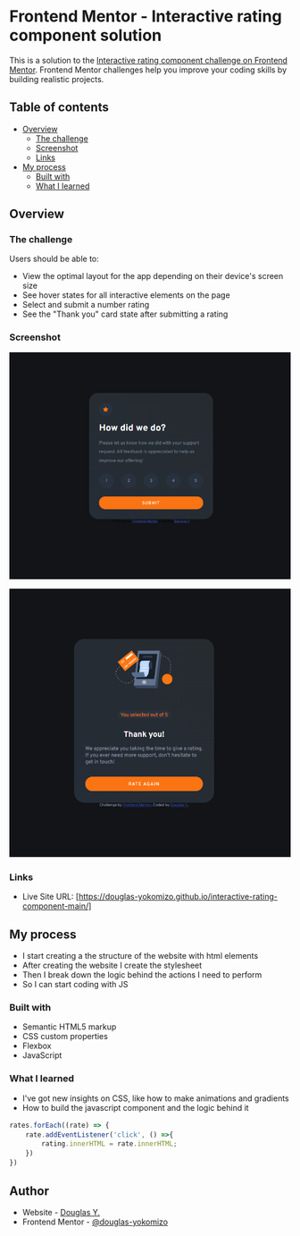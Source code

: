 # Frontend Mentor - Interactive rating component solution

This is a solution to the [Interactive rating component challenge on Frontend Mentor](https://www.frontendmentor.io/challenges/interactive-rating-component-koxpeBUmI). Frontend Mentor challenges help you improve your coding skills by building realistic projects. 

## Table of contents

- [Overview](#overview)
  - [The challenge](#the-challenge)
  - [Screenshot](#screenshot)
  - [Links](#links)
- [My process](#my-process)
  - [Built with](#built-with)
  - [What I learned](#what-i-learned)

## Overview

### The challenge

Users should be able to:

- View the optimal layout for the app depending on their device's screen size
- See hover states for all interactive elements on the page
- Select and submit a number rating
- See the "Thank you" card state after submitting a rating

### Screenshot

![](./src/images/scrnli_15_04_2023_18-07-50.png)

![](./src/images/scrnli_15_04_2023_18-08-18.png)


### Links

- Live Site URL: [https://douglas-yokomizo.github.io/interactive-rating-component-main/]

## My process

- I start creating a the structure of the website with html elements
- After creating the website I create the stylesheet
- Then I break down the logic behind the actions I need to perform
- So I can start coding with JS

### Built with

- Semantic HTML5 markup
- CSS custom properties
- Flexbox
- JavaScript

### What I learned

- I've got new insights on CSS, like how to make animations and gradients
- How to build the javascript component and the logic behind it

```js
rates.forEach((rate) => {
    rate.addEventListener('click', () =>{
        rating.innerHTML = rate.innerHTML;
    })
})
```

## Author

- Website - [Douglas Y.](https://www.linkedin.com/in/yogiyk)
- Frontend Mentor - [@douglas-yokomizo](https://www.frontendmentor.io/profile/douglas-yokomizo)
